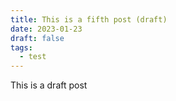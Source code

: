```yaml
---
title: This is a fifth post (draft)
date: 2023-01-23
draft: false
tags:
  - test
---
```

This is a draft post